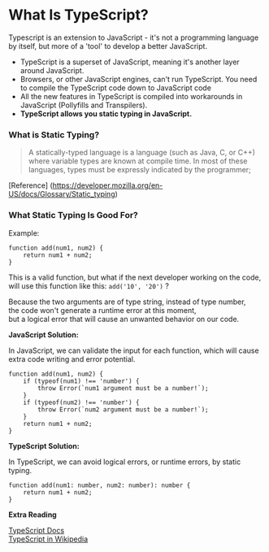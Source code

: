 # What Is TypeScript?

Typescript is an extension to JavaScript - it's not a programming language by itself,
but more of a 'tool' to develop a better JavaScript.


* TypeScript is a superset of JavaScript, meaning it's another layer around JavaScript.
* Browsers, or other JavaScript engines, can't run TypeScript. You need to compile the TypeScript code down to JavaScript code
* All the new features in TypeScript is compiled into workarounds in JavaScript (Pollyfills and Transpilers).
* **TypeScript allows you static typing in JavaScript.**

### What is Static Typing?

> A statically-typed language is a language (such as Java, C, or C++) where variable types are known at compile time. In most of these languages, types must be expressly indicated by the programmer;

[Reference] (https://developer.mozilla.org/en-US/docs/Glossary/Static_typing)

### What Static Typing Is Good For?

Example:
```
function add(num1, num2) {
    return num1 + num2;
}
```

This is a valid function, but what if the next developer working on the code, \
will use this function like this: `add('10', '20')` ?

Because the two arguments are of type string, instead of type number, \
the code won't generate a runtime error at this moment, \
but a logical error that will cause an unwanted behavior on our code.


**JavaScript Solution:**

In JavaScript, we can validate the input for each function, which will cause extra code writing and error potential.
```
function add(num1, num2) {
    if (typeof(num1) !== 'number') {
        throw Error(`num1 argument must be a number!`);
    }
    if (typeof(num2) !== 'number') {
        throw Error(`num2 argument must be a number!`);
    }
    return num1 + num2;
}
```

**TypeScript Solution:**

In TypeScript, we can avoid logical errors, or runtime errors, by static typing.
```
function add(num1: number, num2: number): number {
    return num1 + num2;
}
```

**Extra Reading**

[TypeScript Docs](https://www.typescriptlang.org/) \
[TypeScript in Wikipedia](https://en.wikipedia.org/wiki/TypeScript)